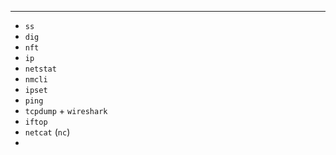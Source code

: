 ***
- `ss`
- `dig`
- `nft`
- `ip`
- `netstat`
- `nmcli`
- `ipset`
- `ping`
- `tcpdump` + `wireshark`
- `iftop`
- `netcat` (`nc`)
- 